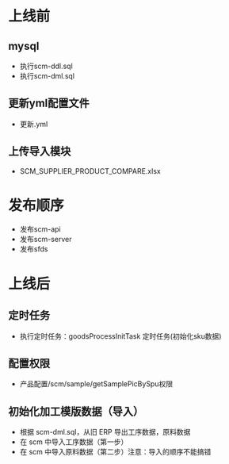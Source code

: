 # 上线前

## mysql

- 执行scm-ddl.sql
- 执行scm-dml.sql

## 更新yml配置文件

- 更新.yml

## 上传导入模块

- SCM_SUPPLIER_PRODUCT_COMPARE.xlsx

# 发布顺序

- 发布scm-api
- 发布scm-server
- 发布sfds

# 上线后

## 定时任务

- 执行定时任务：goodsProcessInitTask 定时任务(初始化sku数据)

## 配置权限

- 产品配置/scm/sample/getSamplePicBySpu权限

## 初始化加工模版数据（导入）

- 根据 scm-dml.sql，从旧 ERP 导出工序数据，原料数据
- 在 scm 中导入工序数据（第一步）
- 在 scm 中导入原料数据（第二步）注意：导入的顺序不能搞错



